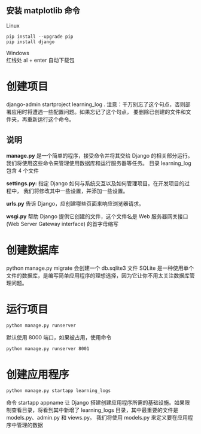 ## 安装 matplotlib 命令
Linux  
```
pip install --upgrade pip
pip install django
```

Windows  
红线处 al + enter 自动下载包

# 创建项目

django-admin startproject learning_log .
注意：千万别忘了这个句点，否则部署应用时将遭遇一些配置问题。如果忘记了这个句点，
要删除已创建的文件和文件夹，再重新运行这个命令。

## 说明
**manage.py**
是一个简单的程序，接受命令并将其交给 Django 的相关部分运行。
我们将使用这些命令来管理使用数据库和运行服务器等任务。
目录 learning_log 包含 4 个文件

**settings.py:**
指定 Django 如何与系统交互以及如何管理项目。在开发项目的过程中，
我们将修改其中一些设置，并添加一些设置。

**urls.py**
告诉 Django，应创建哪些页面来响应浏览器请求。

**wsgi.py**
帮助 Django 提供它创建的文件，这个文件名是 Web 服务器网关接口(Web Server Gateway interface)
的首字母缩写

# 创建数据库
python manage.py migrate
会创建一个 db.sqlite3 文件
SQLite 是一种使用单个文件的数据库，是编写简单应用程序的理想选择，因为它让你不用太关注数据库管理问题。

# 运行项目

```
python manage.py runserver
```

默认使用 8000 端口，如果被占用，使用命令

```
python manage.py runserver 8001
```

# 创建应用程序

```
python manage.py startapp learning_logs
```

命令 startapp appname 让 Django 搭建创建应用程序所需的基础设施。如果限制查看目录，将看到其中新增了
learning_logs 目录，其中最重要的文件是 models.py、admin.py 和 views.py。
我们将使用 models.py 来定义要在应用程序中管理的数据

